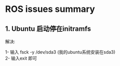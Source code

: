 # ROS issues summary

## 1. Ubuntu 启动停在initramfs
解决:

1- 输入 fsck -y /dev/sda3   (我的ubuntu系统安装在sda3)<br>
2- 输入exit 即可
